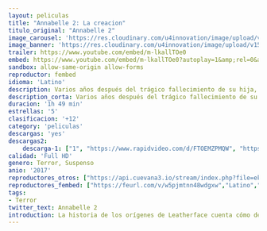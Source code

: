 ```yaml
---
layout: peliculas
title: "Annabelle 2: La creacion"
titulo_original: "Annabelle 2"
image_carousel: 'https://res.cloudinary.com/u4innovation/image/upload/v1561431393/anabelle2-poster-min_wu9nl9.jpg'
image_banner: 'https://res.cloudinary.com/u4innovation/image/upload/v1561431395/anabelkle2-banner_o527we.jpg'
trailer: https://www.youtube.com/embed/m-lkallTOe0
embed: https://www.youtube.com/embed/m-lkallTOe0?autoplay=1&amp;rel=0&amp;hd=1&border=0&wmode=opaque&enablejsapi=1&modestbranding=1&controls=1&showinfo=0
sandbox: allow-same-origin allow-forms
reproductor: fembed
idioma: 'Latino'
description: Varios años después del trágico fallecimiento de su hija, un juguetero que crea muñecas y su mujer, acogen en su casa a una monja enfermera y a un grupo de niñas, tratando de convertir su casa en un acogedor orfanato. Sin embargo, las nuevos inquilinos se convertirán en el objetivo de Annabelle, una muñeca poseída por un ser demoníaco. 
description_corta: Varios años después del trágico fallecimiento de su hija, un juguetero que crea muñecas y su mujer, acogen en su casa a una monja enfermera y a un grupo de niñas, tratando de convertir su casa en un acogedor orfanato. Sin embargo, las...
duracion: '1h 49 min'
estrellas: '5'
clasificacion: '+12'
category: 'peliculas'
descargas: 'yes'
descargas2:
    descarga-1: ["1", "https://www.rapidvideo.com/d/FTOEMZPMQW", "https://www.google.com/s2/favicons?domain=openload.co","OpenLoad","https://res.cloudinary.com/imbriitneysam/image/upload/v1541473684/mexico.png", "Latino", "Full HD"]
calidad: 'Full HD'
genero: Terror, Suspenso
anio: '2017'
reproductores_otros: ["https://api.cuevana3.io/stream/index.php?file=ek5lbm9xYWNrS0xYMTZLa2xNbkdvY3ZTb3BtZng4TGp6ZFpobGFMUGtPTFJ5SnFUWU5MSzZkUFhZR1JwbTVha25KR1VvcVBWMGVMWWtaYWhvSkhWNTVtVVoySnJtWm5Tc0tTSGtYdW1qK0RVbHc9PQ","Latino","https://www.zembed.to/public/dist/asteroid.html?id=e5a669cffe985f6b83ab15e5326d5158&title=Annabelle%202:%20Creation","Latino","https://mstream.press/5p0jlbmtdwzv","Latino"]
reproductores_fembed: ["https://feurl.com/v/w5pjmtnn48wdgxw","Latino","https://feurl.com/v/w3516in8enyw-mx","Latino","https://feurl.com/v/7qo7nq2jzw9","Latino"]
tags:
- Terror
twitter_text: Annabelle 2
introduction: La historia de los orígenes de Leatherface cuenta cómo de joven logra escapar de un psiquiátrico junto a cuatro compañeros. El grupo decide secuestrar en su huida a una joven enfermera, a la que llevarán en un infernal viaje en..
---
```



 







